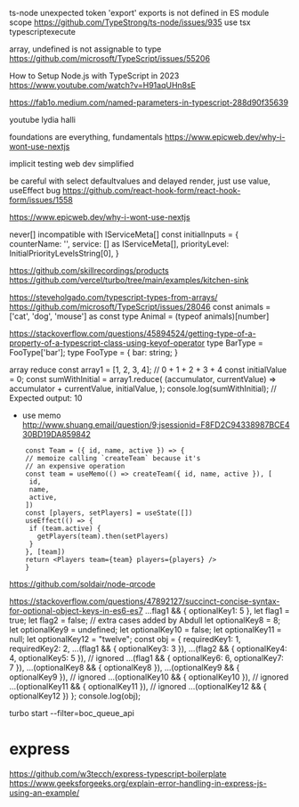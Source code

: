 ts-node unexpected token 'export'
exports is not defined in ES module scope
https://github.com/TypeStrong/ts-node/issues/935
use tsx typescriptexecute

array, undefined is not assignable to type
https://github.com/microsoft/TypeScript/issues/55206

How to Setup Node.js with TypeScript in 2023
https://www.youtube.com/watch?v=H91aqUHn8sE

https://fab1o.medium.com/named-parameters-in-typescript-288d90f35639

youtube lydia halli

foundations are everything, fundamentals
https://www.epicweb.dev/why-i-wont-use-nextjs

implicit testing
web dev simplified

be careful with select defaultvalues and delayed render, just use value, useEffect bug
https://github.com/react-hook-form/react-hook-form/issues/1558

https://www.epicweb.dev/why-i-wont-use-nextjs

never[] incompatible with IServiceMeta[]
const initialInputs = {
counterName: '',
service: [] as IServiceMeta[],
priorityLevel: InitialPriorityLevelsString[0],
}

https://github.com/skillrecordings/products
https://github.com/vercel/turbo/tree/main/examples/kitchen-sink

https://steveholgado.com/typescript-types-from-arrays/
https://github.com/microsoft/TypeScript/issues/28046
const animals = ['cat', 'dog', 'mouse'] as const
type Animal = (typeof animals)[number]

https://stackoverflow.com/questions/45894524/getting-type-of-a-property-of-a-typescript-class-using-keyof-operator
type BarType = FooType['bar'];
type FooType = {
bar: string;
}

array reduce
const array1 = [1, 2, 3, 4];
// 0 + 1 + 2 + 3 + 4
const initialValue = 0;
const sumWithInitial = array1.reduce(
(accumulator, currentValue) => accumulator + currentValue,
initialValue,
);
console.log(sumWithInitial);
// Expected output: 10

- use memo
  http://www.shuang.email/question/9;jsessionid=F8FD2C94338987BCE430BD19DA859842

```
    const Team = ({ id, name, active }) => {
    // memoize calling `createTeam` because it's
    // an expensive operation
    const team = useMemo(() => createTeam({ id, name, active }), [
     id,
     name,
     active,
    ])
    const [players, setPlayers] = useState([])
    useEffect(() => {
     if (team.active) {
       getPlayers(team).then(setPlayers)
     }
    }, [team])
    return <Players team={team} players={players} />
    }
```

https://github.com/soldair/node-qrcode

https://stackoverflow.com/questions/47892127/succinct-concise-syntax-for-optional-object-keys-in-es6-es7
...flag1 && { optionalKey1: 5 },
let flag1 = true;
let flag2 = false;
// extra cases added by Abdull
let optionalKey8 = 8;
let optionalKey9 = undefined;
let optionalKey10 = false;
let optionalKey11 = null;
let optionalKey12 = "twelve";
const obj = {
requiredKey1: 1,
requiredKey2: 2,
...(flag1 && { optionalKey3: 3 }),
...(flag2 && { optionalKey4: 4, optionalKey5: 5 }), // ignored
...(flag1 && { optionalKey6: 6, optionalKey7: 7 }),
...(optionalKey8 && { optionalKey8 }),
...(optionalKey9 && { optionalKey9 }), // ignored
...(optionalKey10 && { optionalKey10 }), // ignored
...(optionalKey11 && { optionalKey11 }), // ignored
...(optionalKey12 && { optionalKey12 })
};
console.log(obj);

turbo start --filter=boc_queue_api

# express

https://github.com/w3tecch/express-typescript-boilerplate
https://www.geeksforgeeks.org/explain-error-handling-in-express-js-using-an-example/
